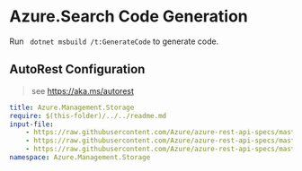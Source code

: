 # Azure.Search Code Generation

Run ` dotnet msbuild /t:GenerateCode` to generate code.

## AutoRest Configuration
> see https://aka.ms/autorest

```yaml
title: Azure.Management.Storage
require: $(this-folder)/../../readme.md
input-file:
    - https://raw.githubusercontent.com/Azure/azure-rest-api-specs/master/specification/storage/resource-manager/Microsoft.Storage/stable/2019-06-01/blob.json
    - https://raw.githubusercontent.com/Azure/azure-rest-api-specs/master/specification/storage/resource-manager/Microsoft.Storage/stable/2019-06-01/file.json
    - https://raw.githubusercontent.com/Azure/azure-rest-api-specs/master/specification/storage/resource-manager/Microsoft.Storage/stable/2019-06-01/storage.json
namespace: Azure.Management.Storage
```
